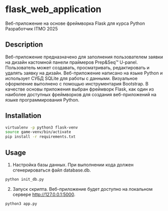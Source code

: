 # flask_web_application
Веб-приложение на основе фреймворка Flask для курса Python Разработчик ITMO 2025

## Description
Веб-приложение предназначено для заполнения пользователем заявки на дизайн кастомной панели праймеров Prep&Seq™ U-panel. Пользователь может создавать, просматривать, редактировать и удалять заявку на дизайн. Веб-приложение написано на языке Python и использует СУБД SQLite для работы с данными. Визуальное оформление выполнено с помощью инструментария Bootstrap. В качестве основы приложения выбран фреймворк Flask, как один из наиболее доступных фреймворков для создания веб-приложений на языке программирования Python.

## Installation
```bash
virtualenv -p python3 flask-venv
source game-venv/bin/activate
pip install -r requirements.txt
```

## Usage
1. Настройка базы данных. При выполнении кода должен сгенерироваться файл database.db.
```bash
python init_db.py
```
2. Запуск скрипта. Веб-приложение будет доступно на локальном сервере http://127.0.0.1:5000.

```bash
python3 app.py
```
